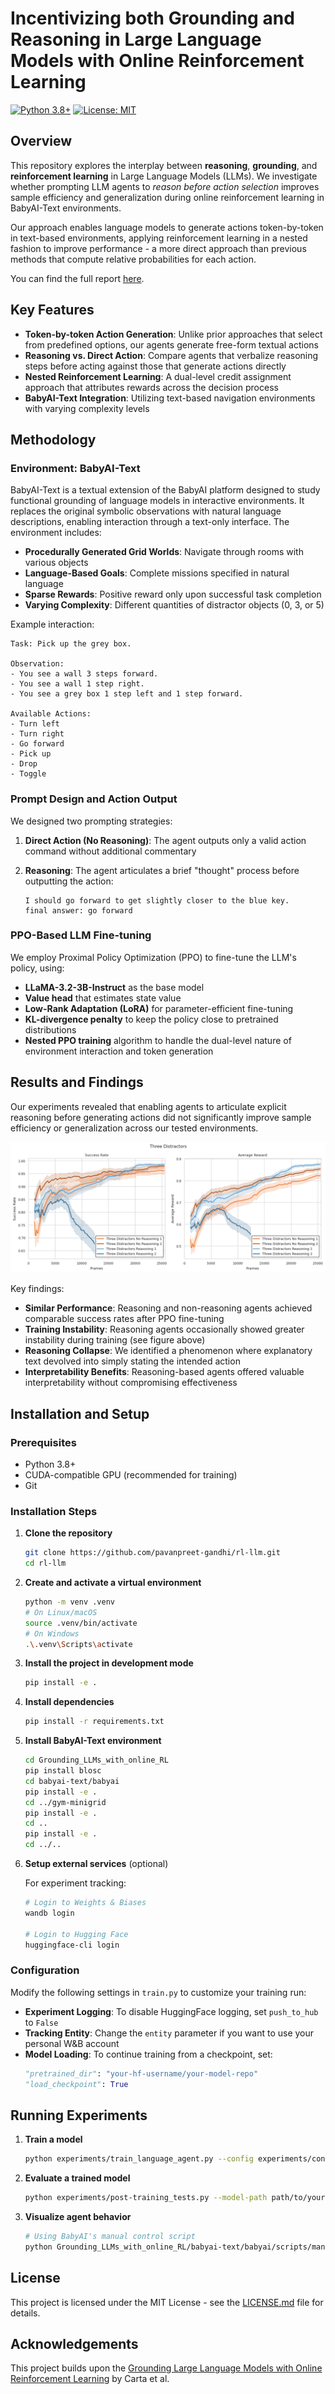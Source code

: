 # Incentivizing both Grounding and Reasoning in Large Language Models with Online Reinforcement Learning

[![Python 3.8+](https://img.shields.io/badge/python-3.8+-blue.svg)](https://www.python.org/downloads/)
[![License: MIT](https://img.shields.io/badge/License-MIT-yellow.svg)](https://opensource.org/licenses/MIT)

## Overview

This repository explores the interplay between **reasoning**, **grounding**, and **reinforcement learning** in Large Language Models (LLMs). We investigate whether prompting LLM agents to *reason before action selection* improves sample efficiency and generalization during online reinforcement learning in BabyAI-Text environments.

Our approach enables language models to generate actions token-by-token in text-based environments, applying reinforcement learning in a nested fashion to improve performance - a more direct approach than previous methods that compute relative probabilities for each action.

You can find the full report [here](report/acl-ijcnlp2021-templates/acl2021.pdf).

## Key Features

- **Token-by-token Action Generation**: Unlike prior approaches that select from predefined options, our agents generate free-form textual actions
- **Reasoning vs. Direct Action**: Compare agents that verbalize reasoning steps before acting against those that generate actions directly
- **Nested Reinforcement Learning**: A dual-level credit assignment approach that attributes rewards across the decision process
- **BabyAI-Text Integration**: Utilizing text-based navigation environments with varying complexity levels

## Methodology

### Environment: BabyAI-Text

BabyAI-Text is a textual extension of the BabyAI platform designed to study functional grounding of language models in interactive environments. It replaces the original symbolic observations with natural language descriptions, enabling interaction through a text-only interface. The environment includes:

- **Procedurally Generated Grid Worlds**: Navigate through rooms with various objects
- **Language-Based Goals**: Complete missions specified in natural language
- **Sparse Rewards**: Positive reward only upon successful task completion
- **Varying Complexity**: Different quantities of distractor objects (0, 3, or 5)

Example interaction:

```
Task: Pick up the grey box.

Observation:
- You see a wall 3 steps forward.
- You see a wall 1 step right.
- You see a grey box 1 step left and 1 step forward.

Available Actions:
- Turn left
- Turn right
- Go forward
- Pick up
- Drop
- Toggle
```

### Prompt Design and Action Output

We designed two prompting strategies:

1. **Direct Action (No Reasoning)**: The agent outputs only a valid action command without additional commentary

2. **Reasoning**: The agent articulates a brief "thought" process before outputting the action:
   ```
   I should go forward to get slightly closer to the blue key.
   final answer: go forward
   ```

### PPO-Based LLM Fine-tuning

We employ Proximal Policy Optimization (PPO) to fine-tune the LLM's policy, using:

- **LLaMA-3.2-3B-Instruct** as the base model
- **Value head** that estimates state value
- **Low-Rank Adaptation (LoRA)** for parameter-efficient fine-tuning
- **KL-divergence penalty** to keep the policy close to pretrained distributions
- **Nested PPO training** algorithm to handle the dual-level nature of environment interaction and token generation

## Results and Findings

Our experiments revealed that enabling agents to articulate explicit reasoning before generating actions did not significantly improve sample efficiency or generalization across our tested environments.

![Training curves for 3-distractor environment](report/images/three_distractors_training_curves.png)

Key findings:

- **Similar Performance**: Reasoning and non-reasoning agents achieved comparable success rates after PPO fine-tuning
- **Training Instability**: Reasoning agents occasionally showed greater instability during training (see figure above)
- **Reasoning Collapse**: We identified a phenomenon where explanatory text devolved into simply stating the intended action
- **Interpretability Benefits**: Reasoning-based agents offered valuable interpretability without compromising effectiveness

## Installation and Setup

### Prerequisites

- Python 3.8+
- CUDA-compatible GPU (recommended for training)
- Git

### Installation Steps

1. **Clone the repository**
   ```bash
   git clone https://github.com/pavanpreet-gandhi/rl-llm.git
   cd rl-llm
   ```

2. **Create and activate a virtual environment**
   ```bash
   python -m venv .venv
   # On Linux/macOS
   source .venv/bin/activate
   # On Windows
   .\.venv\Scripts\activate
   ```

3. **Install the project in development mode**
   ```bash
   pip install -e .
   ```

4. **Install dependencies**
   ```bash
   pip install -r requirements.txt
   ```

5. **Install BabyAI-Text environment**
   ```bash
   cd Grounding_LLMs_with_online_RL
   pip install blosc
   cd babyai-text/babyai
   pip install -e .
   cd ../gym-minigrid
   pip install -e .
   cd ..
   pip install -e .
   cd ../..
   ```

6. **Setup external services** (optional)
   
   For experiment tracking:
   ```bash
   # Login to Weights & Biases
   wandb login
   
   # Login to Hugging Face
   huggingface-cli login
   ```

### Configuration

Modify the following settings in `train.py` to customize your training run:

- **Experiment Logging**: To disable HuggingFace logging, set `push_to_hub` to `False`
- **Tracking Entity**: Change the `entity` parameter if you want to use your personal W&B account
- **Model Loading**: To continue training from a checkpoint, set:
  ```python
  "pretrained_dir": "your-hf-username/your-model-repo"
  "load_checkpoint": True
  ```

## Running Experiments

1. **Train a model**
   ```bash
   python experiments/train_language_agent.py --config experiments/configs/your_config.json
   ```

2. **Evaluate a trained model**
   ```bash
   python experiments/post-training_tests.py --model-path path/to/your/model
   ```

3. **Visualize agent behavior**
   ```bash
   # Using BabyAI's manual control script
   python Grounding_LLMs_with_online_RL/babyai-text/babyai/scripts/manual_control.py
   ```

## License

This project is licensed under the MIT License - see the [LICENSE.md](LICENSE.md) file for details.

## Acknowledgements

This project builds upon the [Grounding Large Language Models with Online Reinforcement Learning](https://github.com/flowersteam/Grounding_LLMs_with_online_RL) by Carta et al.
